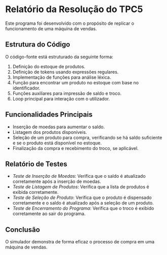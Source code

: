 # Relatório da Resolução do TPC5

Este programa foi desenvolvido com o propósito de replicar o funcionamento de uma máquina de vendas.

## Estrutura do Código
O código-fonte está estruturado da seguinte forma:

1. Definição do estoque de produtos.
2. Definição de tokens usando expressões regulares.
3. Implementação de funções para análise léxica.
4. Função para encontrar um produto no estoque com base no identificador.
5. Funções auxiliares para impressão de saldo e troco.
6. Loop principal para interação com o utilizador.

## Funcionalidades Principais

- Inserção de moedas para aumentar o saldo.
- Listagem dos produtos disponíveis.
- Seleção de um produto para compra, verificando se há saldo suficiente e se o produto está disponível no estoque.
- Finalização da compra e recebimento do troco, se aplicável.

## Relatório de Testes

- *Teste de Inserção de Moedas*: Verifica que o saldo é atualizado corretamente após a inserção de moedas.
- *Teste de Listagem de Produtos*: Verifica que a lista de produtos é exibida corretamente.
- *Teste de Seleção de Produto*: Verifica que o produto é dispensado corretamente e o saldo é atualizado após a seleção de um produto.
- *Teste de Encerramento do Programa*: Verifica que o troco é exibido corretamente ao sair do programa.

## Conclusão
O simulador demonstra de forma eficaz o processo de compra em uma máquina de vendas.
